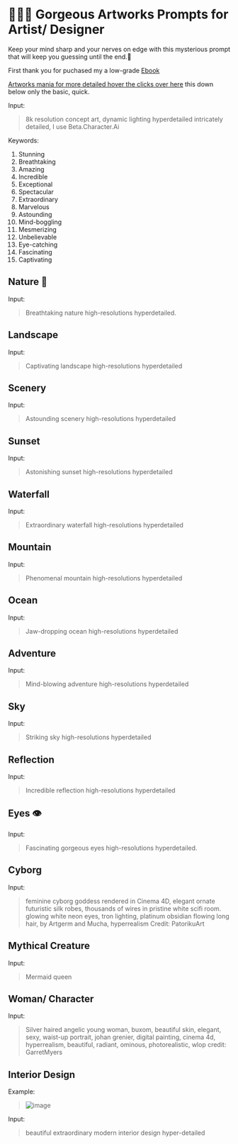 # 👩🏻‍🎤 Gorgeous Artworks Prompts for Artist/ Designer
Keep your mind sharp and your nerves on edge with this mysterious prompt that will keep you guessing until the end.🤔

First thank you for puchased my a low-grade [Ebook](https://shope.ee/2L00bErgiQ?share_channel_code=2)

[Artworks mania for more detailed hover the clicks over here](https://openart.ai/) this down below only the basic, quick.

Input:
>8k resolution concept art, dynamic lighting hyperdetailed intricately detailed, I use Beta.Character.Ai

Keywords:
 1. Stunning
 2. Breathtaking
 3. Amazing
 4. Incredible
 5. Exceptional
 6. Spectacular
 7. Extraordinary
 8. Marvelous
 9. Astounding
 10. Mind-boggling
 11. Mesmerizing
 12. Unbelievable
 13. Eye-catching
 14. Fascinating
 15. Captivating

## Nature 🌿
Input: 
>Breathtaking nature high-resolutions hyperdetailed.

## Landscape 
Input:
> Captivating landscape high-resolutions hyperdetailed

## Scenery
Input: 
>Astounding scenery high-resolutions hyperdetailed

## Sunset
Input: 
>Astonishing sunset high-resolutions hyperdetailed

## Waterfall
Input: 
>Extraordinary waterfall high-resolutions hyperdetailed

## Mountain
Input: 
>Phenomenal mountain high-resolutions hyperdetailed

## Ocean
Input: 
>Jaw-dropping ocean high-resolutions hyperdetailed

## Adventure
Input: 
>Mind-blowing adventure high-resolutions hyperdetailed

## Sky
Input: 
>Striking sky high-resolutions hyperdetailed

## Reflection
Input: 
>Incredible reflection high-resolutions hyperdetailed

## Eyes 👁
Input:
>Fascinating gorgeous eyes high-resolutions hyperdetailed.

## Cyborg
Input:
>feminine cyborg goddess rendered in Cinema 4D, elegant ornate futuristic silk robes, thousands of wires in pristine white scifi room. glowing white neon eyes, tron lighting, platinum obsidian flowing long hair, by Artgerm and Mucha, hyperrealism
Credit: PatorikuArt

## Mythical Creature
Input:
>Mermaid queen

## Woman/ Character
Input:
>Silver haired angelic young woman, buxom, beautiful skin, elegant, sexy, waist-up portrait, johan grenier, digital painting, cinema 4d, hyperrealism, beautiful, radiant, ominous, photorealistic, wlop
credit: GarretMyers

## Interior Design

Example:
>![image](https://user-images.githubusercontent.com/123232845/213969200-1f712c18-51ab-43cd-b469-d028eb926ca6.png)

Input: 
>beautiful extraordinary modern interior design hyper-detailed
